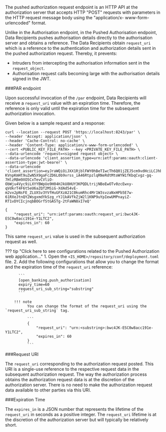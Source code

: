 The pushed authorization request endpoint is an HTTP API at the authorization server that accepts HTTP "POST" requests with
parameters in the HTTP request message body using the "application/x- www-form-urlencoded" format.

Unlike in the Authorisation endpoint, in the Pushed Authorisation endpoint, Data Recipients pushes authorisation 
details directly to the authorisation server and obtains a reference. The Data Recipients obtain `request_uri` which is a reference 
to the authentication and authorization details sent in the pushed authorization request. Thereby, it prevents:
 
   - Intruders from intercepting the authorisation information sent in the `request_object`.
   - Authorisation request calls becoming large with the authorisation details signed in the JWT.

###PAR endpoint

Upon successful invocation of the `/par` endpoint, Data Recipients will receive a `request_uri` value with an expiration time.
Therefore, the reference is only valid until the expiration time for the subsequent authorization invocation.

Given below is a sample request and a response:

``` tab="Request"
curl --location --request POST 'https://localhost:8243/par' \
--header 'Accept: application/json' \
--header 'Cache-Control: no-cache' \
--header 'Content-Type: application/x-www-form-urlencoded' \
--cert <PUBLIC_KEY_FILE_PATH> --key <PRIVATE_KEY_FILE_PATH> \
--data-urlencode 'request=<signed request object> \
--data-urlencode 'client_assertion_type=urn:ietf:params:oauth:client-assertion-type:jwt-bearer' \
--data-urlencode 'client_assertion=eyJraWQiOiJXX1RjblFWY0hBeTIwcTh6Q01jZEJ5cm9vdHciLCJhbGciOiJQUzI1NiJ9.eyJzdWIiOiJVT05ZVGlGVll2a09mcUlyVkRxeTkwUmtMTU1hIiwiYXVkIjoiaHR0cHM6Ly9sb2NhbGhvc3Q6ODI0My9wYXIiLCJpc3MiOiJVT05ZVGlGVll2a09mcUlyVkRxeTkwUmtMTU1hIiwiZXhwIjoxNjM4NjIzMjU5LCJqdGkiOiIzOTIxMzExMjE0OTEifQ.id6Yi6DS-KVnpKmHt9uZwN5X9gaFcZD6L0b9vrss_iA46RtpzlqRNeRdtMtoWYW1fKbqCvgz-gq-7HlzRBm9XO5CxTevCVliO-ObWju4Vyc9iLXYYBWpUo9H04HJkU8HUY3KPQDLtrijNBoEwOTv0zcEwxy-qVdkrT4F6t5eU6aZQf2MSiG-XdAd54vE-m2vx2pNsFE_ZLUXSv3YVfHuGFXzA21C0kumRhc4Mr1W3svzaNxHPb5E7w-61RXeJtnQY2WsgxmdYkSzg_rYJ1kAVfkZjW2l1KNP9uYpIewUMPnayiZ-RT1vDYCIcjnqbBOGrfStGASTg-2tFaWN8xI7eQ'
```

``` tab="Response"
{
    "request_uri": "urn:ietf:params:oauth:request_uri:bwc4JK-ESC0w8acc191e-Y1LTC2",
    "expires_in": 60
}
```

This same `request_uri` value is used in the subsequent authorization request as well.

??? tip "Click here to see configurations related to the Pushed Authorization web application..."
     1. Open the `<IS_HOME>/repository/conf/deployment.toml` file.
     2. Add the following configurations that allow you to change the format and the expiration time of the `request_uri` reference:

          ```
          [open_banking.push_authorisation]
          expiry_time=60
          request_uri_sub_string="substring"
          ```

        !!! note
              You can change the format of the request_uri using the `request_uri_sub_string` tag.
              
              ```
              {
                  "request_uri": "urn:<substring>:bwc4JK-ESC0w8acc191e-Y1LTC2",
                  "expires_in": 60
              }
              ```

###Request URI

The `request_uri` corresponding to the authorization request posted. This URI is a single-use reference to the respective request data
in the subsequent authorization request. The way the authorization process obtains the authorization request data is at
the discretion of the authorization server. There is no need to make the authorization
request data available to other parties via this URI.

###Expiration Time 

The `expires_in` is a JSON number that represents the lifetime of the `request_uri` in seconds as a positive integer. 
The `request_uri` lifetime is at the discretion of the authorization server but will typically be relatively short.
